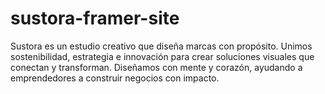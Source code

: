 # sustora-framer-site
Sustora es un estudio creativo que diseña marcas con propósito. Unimos sostenibilidad, estrategia e innovación para crear soluciones visuales que conectan y transforman. Diseñamos con mente y corazón, ayudando a emprendedores a construir negocios con impacto.
